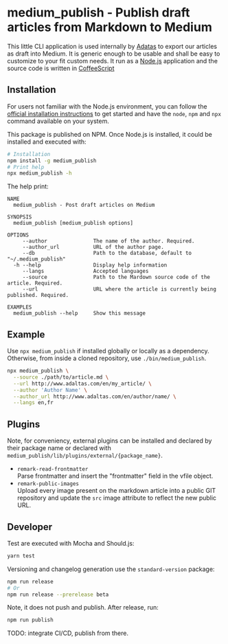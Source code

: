 
# medium_publish - Publish draft articles from Markdown to Medium

This little CLI application is used internally by [Adatas](http://www.adaltas.com) to export our articles as draft into Medium. It is generic enough to be usable and shall be easy to customize to your fit custom needs. It run as a [Node.js](https://nodejs.org) application and the source code is written in [CoffeeScript](https://coffeescript.org)

## Installation

For users not familiar with the Node.js environment, you can follow the [official installation instructions](https://nodejs.org/en/download/) to get started and have the `node`, `npm` and `npx` command available on your system.

This package is published on NPM. Once Node.js is installed, it could be installed and executed with:

```bash
# Installation
npm install -g medium_publish
# Print help
npx medium_publish -h
```

The help print:

```
NAME
  medium_publish - Post draft articles on Medium

SYNOPSIS
  medium_publish [medium_publish options]

OPTIONS
     --author               The name of the author. Required.
     --author_url           URL of the author page.
     --db                   Path to the database, default to "~/.medium_publish"
  -h --help                 Display help information
     --langs                Accepted languages
     --source               Path to the Mardown source code of the article. Required.
     --url                  URL where the article is currently being published. Required.

EXAMPLES
  medium_publish --help     Show this message
```

## Example

Use `npx medium_publish` if installed globally or locally as a dependency. Otherwise, from inside a cloned repository, use `./bin/medium_publish`.

```bash
npx medium_publish \
  --source ./path/to/article.md \
  --url http://www.adaltas.com/en/my_article/ \
  --author 'Author Name' \
  --author_url http://www.adaltas.com/en/author/name/ \
  --langs en,fr
```

## Plugins

Note, for conveniency, external plugins can be installed and declared by their package name or declared with `medium_publish/lib/plugins/external/{package_name}`.

* `remark-read-frontmatter`     
  Parse frontmatter and insert the "frontmatter" field in the vfile object.
* `remark-public-images`   
  Upload every image present on the markdown article into a public GIT repository and update the `src` image attribute to reflect the new public URL.

## Developer

Test are executed with Mocha and Should.js:

```bash
yarn test
```

Versioning and changelog generation use the `standard-version` package:

```bash
npm run release
# Or
npm run release --prerelease beta
```

Note, it does not push and publish. After release, run:

```bash
npm run publish
```

TODO: integrate CI/CD, publish from there.
